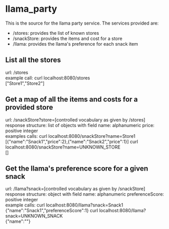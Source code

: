 # llama_party

This is the source for the llama party service. The services provided are:
- /stores: provides the list of known stores
- /snackStore: provides the items and cost for a store
- /llama: provides the llama's preference for each snack item

## List all the stores
url: /stores  
example call: curl localhost:8080/stores  
\["Store1","Store2"\]  
  
## Get a map of all the items and costs for a provided store
url: /snackStore?store=\[controlled vocabulary as given by /stores\]  
response structure:  list of objects with field name: alphanumeric price: positive integer  
examples calls: curl localhost:8080/snackStore?name=Store1  
\[{"name":"Snack1","price":2},{"name":"Snack2","price":1}\]
curl localhost:8080/snackStore?name=UNKNOWN_STORE  
\[\] 
  
## Get the llama's preference score for a given snack  
url: /llama?snack=\[controlled vocabulary as given by /snackStore\]  
response structure: object with field name: alphanumeric preferenceScore: positive integer  
example calls: curl localhost:8080/llama?snack=Snack1  
{"name":"Snack1","preferenceScore":1}
curl localhost:8080/llama?snack=UNKNOWN_SNACK  
{"name":""}

